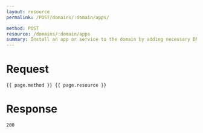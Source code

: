 ```yaml
---
layout: resource
permalink: /POST/domains/:domain/apps/

method: POST
resource: /domains/:domain/apps
summary: Install an app or service to the domain by adding necessary DNS records and, for some apps, web forwarding.
---
```


# Request

~~~
{{ page.method }} {{ page.resource }}
~~~

# Response

~~~
200
~~~
